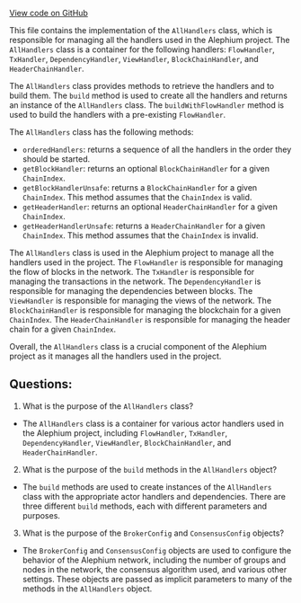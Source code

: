 [View code on GitHub](https://github.com/alephium/alephium/flow/src/main/scala/org/alephium/flow/handler/AllHandlers.scala)

This file contains the implementation of the `AllHandlers` class, which is responsible for managing all the handlers used in the Alephium project. The `AllHandlers` class is a container for the following handlers: `FlowHandler`, `TxHandler`, `DependencyHandler`, `ViewHandler`, `BlockChainHandler`, and `HeaderChainHandler`. 

The `AllHandlers` class provides methods to retrieve the handlers and to build them. The `build` method is used to create all the handlers and returns an instance of the `AllHandlers` class. The `buildWithFlowHandler` method is used to build the handlers with a pre-existing `FlowHandler`. 

The `AllHandlers` class has the following methods:
- `orderedHandlers`: returns a sequence of all the handlers in the order they should be started.
- `getBlockHandler`: returns an optional `BlockChainHandler` for a given `ChainIndex`.
- `getBlockHandlerUnsafe`: returns a `BlockChainHandler` for a given `ChainIndex`. This method assumes that the `ChainIndex` is valid.
- `getHeaderHandler`: returns an optional `HeaderChainHandler` for a given `ChainIndex`.
- `getHeaderHandlerUnsafe`: returns a `HeaderChainHandler` for a given `ChainIndex`. This method assumes that the `ChainIndex` is invalid.

The `AllHandlers` class is used in the Alephium project to manage all the handlers used in the project. The `FlowHandler` is responsible for managing the flow of blocks in the network. The `TxHandler` is responsible for managing the transactions in the network. The `DependencyHandler` is responsible for managing the dependencies between blocks. The `ViewHandler` is responsible for managing the views of the network. The `BlockChainHandler` is responsible for managing the blockchain for a given `ChainIndex`. The `HeaderChainHandler` is responsible for managing the header chain for a given `ChainIndex`. 

Overall, the `AllHandlers` class is a crucial component of the Alephium project as it manages all the handlers used in the project.
## Questions: 
 1. What is the purpose of the `AllHandlers` class?
- The `AllHandlers` class is a container for various actor handlers used in the Alephium project, including `FlowHandler`, `TxHandler`, `DependencyHandler`, `ViewHandler`, `BlockChainHandler`, and `HeaderChainHandler`.

2. What is the purpose of the `build` methods in the `AllHandlers` object?
- The `build` methods are used to create instances of the `AllHandlers` class with the appropriate actor handlers and dependencies. There are three different `build` methods, each with different parameters and purposes.

3. What is the purpose of the `BrokerConfig` and `ConsensusConfig` objects?
- The `BrokerConfig` and `ConsensusConfig` objects are used to configure the behavior of the Alephium network, including the number of groups and nodes in the network, the consensus algorithm used, and various other settings. These objects are passed as implicit parameters to many of the methods in the `AllHandlers` object.